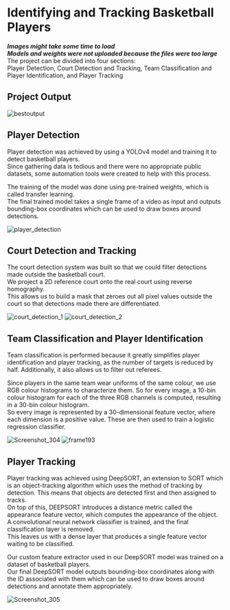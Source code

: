 # Identifying and Tracking Basketball Players
**_Images might take some time to load_**  
**_Models and weights were not uploaded because the files were too large_**  
The project can be divided into four sections:  
Player Detection, Court Detection and Tracking, Team Classification and Player Identification, and Player Tracking

## Project Output
![bestoutput](https://github.com/Artamy28/players-tracking-and-id/assets/48444519/f56a4cf9-9848-4e91-b6a5-208815d5ec1a)

## Player Detection
Player detection was achieved by using a YOLOv4 model and training it to detect basketball players.  
Since gathering data is tedious and there were no appropriate public datasets, some automation tools were created to help with this process.  

The training of the model was done using pre-trained weights, which is called transfer learning.  
The final trained model takes a single frame of a video as input and outputs bounding-box coordinates which can be used to draw boxes around detections.  

![player_detection](https://github.com/Artamy28/players-tracking-and-id/assets/48444519/e20f346f-4cb8-417a-a764-2c1361941655)

## Court Detection and Tracking
The court detection system was built so that we could filter detections made outside the basketball court.  
We project a 2D reference court onto the real court using reverse homography.  
This allows us to build a mask that zeroes out all pixel values outside the court so that detections made there are differentiated.

![court_detection_1](https://github.com/Artamy28/players-tracking-and-id/assets/48444519/4e1a11e1-7283-47d8-9c67-37273ed09f6e)
![court_detection_2](https://github.com/Artamy28/players-tracking-and-id/assets/48444519/62c837bf-fd5e-4b26-8e71-562b3c14961a)

## Team Classification and Player Identification
Team classification is performed because it greatly simplifies player identification and player tracking, as the number of targets is reduced by half. Additionally, it also allows us to filter out referees.  

Since players in the same team wear uniforms of the same colour, we use RGB colour histograms to characterize them. So for every image, a 10-bin colour histogram for each of the three RGB channels is computed, resulting in a 30-bin colour histogram.  
So every image is represented by a 30-dimensional feature vector, where each dimension is a positive value. These are then used to train a logistic regression classifier.  

![Screenshot_304](https://github.com/Artamy28/players-tracking-and-id/assets/48444519/02ac86c4-a1a9-46f0-b3c7-6091e6e0d896)
![frame193](https://github.com/Artamy28/players-tracking-and-id/assets/48444519/9363a24a-4385-4133-afbb-825b03bb153d)

## Player Tracking
Player tracking was achieved using DeepSORT, an extension to SORT which is an object-tracking algorithm which uses the method of tracking by detection. This means that objects are detected first and then assigned to tracks.  
On top of this, DEEPSORT introduces a distance metric called the appearance feature vector, which computes the appearance of the object.  
A convolutional neural network classifier is trained, and the final classification layer is removed.  
This leaves us with a dense layer that produces a single feature vector waiting to be classified.  

Our custom feature extractor used in our DeepSORT model was trained on a dataset of basketball players.  
Our final DeepSORT model outputs bounding-box coordinates along with the ID associated with them which can be used to draw boxes around detections and annotate them appropriately.  

![Screenshot_305](https://github.com/Artamy28/players-tracking-and-id/assets/48444519/e9717739-660c-453f-988a-deab8bf586fb)
